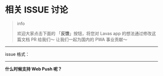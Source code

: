 # 相关 ISSUE 讨论

>info
>
> 欢迎大家点击下面的 「**反馈**」按钮，将您对 Lavas app 的想法通过修改这篇文档 PR 给我们～
> 让我们一起为国内的 PWA 事业贡献～

-----
issue 格式：



-----

**什么时候支持 Web Push 呢？**


